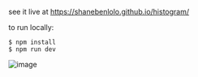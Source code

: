 see it live at https://shanebenlolo.github.io/histogram/

to run locally: 

```
$ npm install
$ npm run dev
```

![image](https://github.com/user-attachments/assets/64562609-b6a0-47b4-bf52-bc77750220d3)
